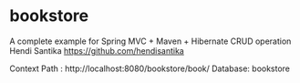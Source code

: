 bookstore
=========

A complete example for Spring MVC + Maven + Hibernate CRUD operation
Hendi Santika
https://github.com/hendisantika

Context Path : http://localhost:8080/bookstore/book/
Database: bookstore